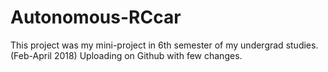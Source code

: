 # Autonomous-RCcar
This project was my mini-project in 6th semester of my undergrad studies. (Feb-April 2018)
Uploading on Github with few changes. 
